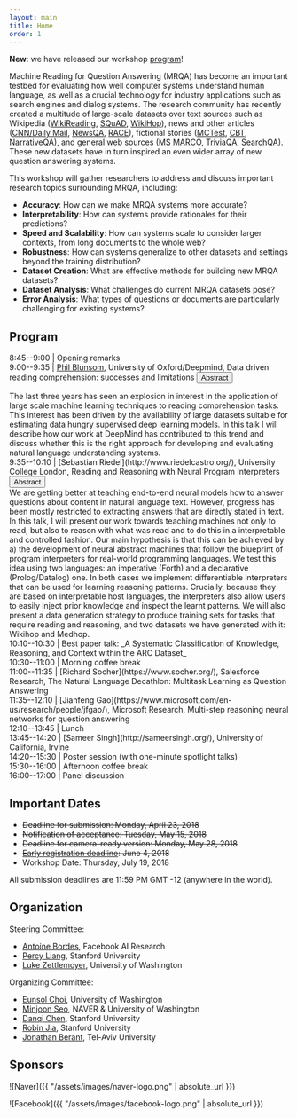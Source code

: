 ```yaml
---
layout: main
title: Home
order: 1
---
```

**New**: we have released our workshop [program](#program)!


Machine Reading for Question Answering (MRQA) has become an important testbed for 
evaluating how well computer systems understand human language,
as well as a crucial technology for industry applications such as search engines and dialog systems.
The research community has recently created a multitude of large-scale datasets 
over text sources such as 
Wikipedia ([WikiReading](http://www.aclweb.org/anthology/P16-1145), 
[SQuAD](https://aclweb.org/anthology/D16-1264),
[WikiHop](https://arxiv.org/pdf/1710.06481.pdf)), 
news and other articles ([CNN/Daily Mail](https://arxiv.org/pdf/1506.03340.pdf), 
[NewsQA](https://arxiv.org/pdf/1611.09830.pdf),
[RACE](http://aclweb.org/anthology/D17-1082)),
fictional stories ([MCTest](http://aclweb.org/anthology/D/D13/D13-1020.pdf), 
[CBT](https://arxiv.org/pdf/1511.02301.pdf),
[NarrativeQA](https://arxiv.org/pdf/1712.07040.pdf)), 
and general web sources ([MS MARCO](https://arxiv.org/pdf/1611.09268.pdf), 
[TriviaQA](http://www.aclweb.org/anthology/P17-1147), 
[SearchQA](https://arxiv.org/pdf/1704.05179.pdf)).
These new datasets have in turn inspired an even wider array of new question answering systems.

This workshop will gather researchers to address and discuss important research topics
surrounding MRQA, including:
- **Accuracy**: How can we make MRQA systems more accurate?
- **Interpretability**: How can systems provide rationales for their predictions?
- **Speed and Scalability**: How can systems scale to consider larger contexts, from long documents to the whole web?
- **Robustness**: How can systems generalize to other datasets and settings beyond the training distribution?
- **Dataset Creation**: What are effective methods for building new MRQA datasets?
- **Dataset Analysis**: What challenges do current MRQA datasets pose?
- **Error Analysis**: What types of questions or documents are particularly challenging for existing systems?

## Program
8:45--9:00   | Opening remarks<br>
9:00--9:35   | [Phil Blunsom](https://www.cs.ox.ac.uk/people/phil.blunsom/), University of Oxford/Deepmind, Data driven reading comprehension: successes and limitations <button class="btn btn-outline-info btn-sm" type="button" data-toggle="collapse" data-target="#collapseExample" aria-expanded="false" aria-controls="collapseExample">Abstract</button>
<div class="collapse" id="collapseExample">
    <div class="card card-body">The last three years has seen an explosion in interest in the application of large scale machine learning techniques to reading comprehension tasks. This interest has been driven by the availability of large datasets suitable for estimating data hungry supervised deep learning models. In this talk I will describe how our work at DeepMind has contributed to this trend and discuss whether this is the right approach for developing and evaluating natural language understanding systems.</div></div>
9:35--10:10  | [Sebastian Riedel](http://www.riedelcastro.org/), University College London, Reading and Reasoning with Neural Program Interpreters
<button class="btn btn-outline-info btn-sm" type="button" data-toggle="collapse" data-target="#collapseExample" aria-expanded="false" aria-controls="collapseExample">
    Abstract
  </button>
  <div class="collapse" id="collapseExample">
    <div class="card card-body">We are getting better at teaching end-to-end neural models how to answer questions about content in natural language text. However, progress has been mostly restricted to extracting answers that are directly stated in text. In this talk, I will present our work towards teaching machines not only to read, but also to reason with what was read and to do this in a interpretable and controlled fashion. Our main hypothesis is that this can be achieved by a)  the development of neural abstract machines that follow the blueprint of program interpreters for real-world programming languages. We test this idea using two languages: an imperative (Forth) and a declarative (Prolog/Datalog) one. In both cases we implement differentiable interpreters that can be used for learning reasoning patterns. Crucially, because they are based on interpretable host languages, the interpreters also allow users to easily inject prior knowledge and inspect the learnt patterns. We will also present a data generation strategy to produce training sets for tasks that require reading and reasoning, and two datasets we have generated with it: Wikihop and Medhop.</div></div>
10:10--10:30 | Best paper talk: _A Systematic Classification of Knowledge, Reasoning, and Context within the ARC Dataset_<br>
10:30--11:00 | Morning coffee break<br>
11:00--11:35 | [Richard Socher](https://www.socher.org/), Salesforce Research, The Natural Language Decathlon: Multitask Learning as Question Answering<br>
11:35--12:10 | [Jianfeng Gao](https://www.microsoft.com/en-us/research/people/jfgao/), Microsoft Research, Multi-step reasoning neural networks for question answering<br>
12:10--13:45 | Lunch<br>
13:45--14:20 | [Sameer Singh](http://sameersingh.org/), University of California, Irvine<br>
14:20--15:30 | Poster session (with one-minute spotlight talks)<br>
15:30--16:00 | Afternoon coffee break<br>
16:00--17:00 | Panel discussion<br>


## Important Dates
- ~~Deadline for submission: Monday, April 23, 2018~~  
- ~~Notification of acceptance: Tuesday, May 15, 2018~~  
- ~~Deadline for camera-ready version: Monday, May 28, 2018~~  
- ~~[Early registration deadline](https://acl2018.org/registration): June 4, 2018~~ 
- Workshop Date: Thursday, July 19, 2018

All submission deadlines are 11:59 PM GMT -12 (anywhere in the world). 

## Organization
Steering Committee:
- [Antoine Bordes](https://research.fb.com/people/bordes-antoine/), Facebook AI Research
- [Percy Liang](https://cs.stanford.edu/~pliang/), Stanford University
- [Luke Zettlemoyer](https://www.cs.washington.edu/people/faculty/lsz), University of Washington

Organizing Committee:
- [Eunsol Choi](https://homes.cs.washington.edu/~eunsol/home.html), University of Washington
- [Minjoon Seo](https://seominjoon.github.io/), NAVER & University of Washington
- [Danqi Chen](http://cs.stanford.edu/people/danqi/), Stanford University
- [Robin Jia](http://stanford.edu/~robinjia/), Stanford University 
- [Jonathan Berant](http://www.cs.tau.ac.il/~joberant/), Tel-Aviv University

## Sponsors
![Naver]({{ "/assets/images/naver-logo.png" | absolute_url }})

![Facebook]({{ "/assets/images/facebook-logo.png" | absolute_url }})




